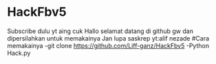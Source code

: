 # HackFbv5
Subscribe dulu yt aing cuk
Hallo selamat datang di github gw dan dipersilahkan untuk memakainya
Jan lupa saskrep yt:alif nezade
 #Cara memakainya
-git clone https://github.com/Liff-ganz/HackFbv5
-Python Hack.py
